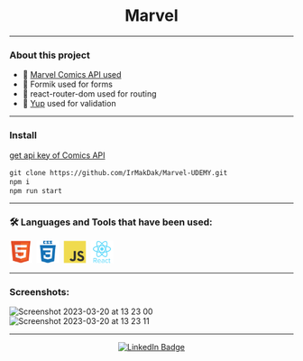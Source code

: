 <h1 align="center">
  Marvel
</h1>

---

### About this project
- 🌱 [Marvel Comics API used](https://developer.marvel.com/)
- :butterfly: Formik used for forms
- 🌼 react-router-dom used for routing
- 🌸 [Yup](https://www.npmjs.com/package/yup) used for validation

---

### Install
[get api key of Comics API](https://developer.marvel.com/)
```
git clone https://github.com/IrMakDak/Marvel-UDEMY.git
npm i
npm run start
```

---

### :hammer_and_wrench: Languages and Tools that have been used:

<div>
  <img src="https://github.com/devicons/devicon/blob/master/icons/html5/html5-original.svg" title="HTML5" alt="HTML" width="40" height="40"/>&nbsp;
  <img src="https://github.com/devicons/devicon/blob/master/icons/css3/css3-plain-wordmark.svg"  title="CSS3" alt="CSS" width="40" height="40"/>&nbsp;
  <img src="https://github.com/devicons/devicon/blob/master/icons/javascript/javascript-original.svg" title="JavaScript" alt="JavaScript" width="40" height="40"/>&nbsp;
  <img src="https://github.com/devicons/devicon/blob/master/icons/react/react-original-wordmark.svg" title="react" alt="react" width="40" height="40"/>&nbsp;
</div>

---

### Screenshots:

<img width="1194" alt="Screenshot 2023-03-20 at 13 23 00" src="https://user-images.githubusercontent.com/54810215/226338078-c90cd8b7-0f21-4299-a025-6ee2248a2337.png">

<img width="1164" alt="Screenshot 2023-03-20 at 13 23 11" src="https://user-images.githubusercontent.com/54810215/226338111-ed8f0bfe-9652-462c-8f71-569f9f5c37c9.png">

---

<div id="badges" align="center">
  <a href="https://www.linkedin.com/in/ir-makedonskaya-ximkd/">
    <img src="https://img.shields.io/badge/LinkedIn-blue?style=for-the-badge&logo=linkedin&logoColor=white" alt="LinkedIn Badge"/>
  </a>
</div>
